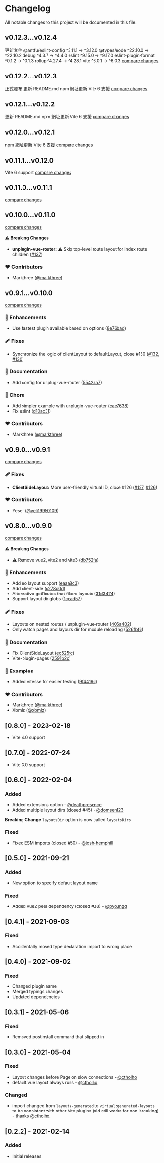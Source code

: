 # Changelog

All notable changes to this project will be documented in this file.

## v0.12.3...v0.12.4
更新套件
 @antfu/eslint-config   ^3.11.1  →   ^3.12.0
 @types/node           ^22.10.0  →  ^22.10.2
 debug                   ^4.3.7  →    ^4.4.0
 eslint                 ^9.15.0  →   ^9.17.0
 eslint-plugin-format    ^0.1.2  →    ^0.1.3
 rollup                 ^4.27.4  →   ^4.28.1
 vite                    ^6.0.1  →    ^6.0.3
[compare changes](https://github.com/wuc656/vite-plugin-vue-layouts/compare/v0.12.3...v0.12.4)

## v0.12.2...v0.12.3
正式發布
更新 README.md
npm 網址更新
Vite 6 支援
[compare changes](https://github.com/wuc656/vite-plugin-vue-layouts/compare/v0.12.2...v0.12.3)

## v0.12.1...v0.12.2
更新 README.md
npm 網址更新
Vite 6 支援
[compare changes](https://github.com/wuc656/vite-plugin-vue-layouts/compare/v0.12.1...v0.12.2)

## v0.12.0...v0.12.1
npm 網址更新
Vite 6 支援
[compare changes](https://github.com/wuc656/vite-plugin-vue-layouts/compare/v0.12.0...v0.12.1)

## v0.11.1...v0.12.0
Vite 6 support
[compare changes](https://github.com/wuc656/vite-plugin-vue-layouts/compare/v0.11.1...v0.12.0)

## v0.11.0...v0.11.1

[compare changes](https://github.com/wuc656/vite-plugin-vue-layouts/compare/v0.11.0...v0.11.1)


## v0.10.0...v0.11.0

[compare changes](https://github.com/johncampionjr/vite-plugin-vue-layouts/compare/v0.10.0...v0.11.0)


#### ⚠️ Breaking Changes

- **unplugin-vue-router:** ⚠️  Skip top-level route layout for index route children ([#137](https://github.com/johncampionjr/vite-plugin-vue-layouts/pull/137))

### ❤️ Contributors

- Markthree ([@markthree](http://github.com/markthree))

## v0.9.1...v0.10.0

[compare changes](https://github.com/johncampionjr/vite-plugin-vue-layouts/compare/v0.9.1...v0.10.0)

### 🚀 Enhancements

- Use fastest plugin available based on options ([8e76bad](https://github.com/johncampionjr/vite-plugin-vue-layouts/commit/8e76bad))

### 🩹 Fixes

- Synchronize the logic of clientLayout to defaultLayout, close #130 ([#132](https://github.com/johncampionjr/vite-plugin-vue-layouts/pull/132), [#130](https://github.com/johncampionjr/vite-plugin-vue-layouts/issues/130))

### 📖 Documentation

- Add config for unplug-vue-router ([5542aa7](https://github.com/johncampionjr/vite-plugin-vue-layouts/commit/5542aa7))

### 🏡 Chore

- Add simpler example with unplugin-vue-router ([cae7638](https://github.com/johncampionjr/vite-plugin-vue-layouts/commit/cae7638))
- Fix eslint ([d10ac31](https://github.com/johncampionjr/vite-plugin-vue-layouts/commit/d10ac31))

### ❤️ Contributors

- Markthree ([@markthree](http://github.com/markthree))

## v0.9.0...v0.9.1

[compare changes](https://github.com/johncampionjr/vite-plugin-vue-layouts/compare/699638bf817e1f93c32266af78efadd95b28c6e1...v0.9.1)

### 🩹 Fixes

- **ClientSideLayout:** More user-friendly virtual ID, close #126 ([#127](https://github.com/johncampionjr/vite-plugin-vue-layouts/pull/127), [#126](https://github.com/johncampionjr/vite-plugin-vue-layouts/issues/126))

### ❤️ Contributors

- Yeser ([@yeli19950109](http://github.com/yeli19950109))

## v0.8.0...v0.9.0

[compare changes](https://github.com/johncampionjr/vite-plugin-vue-layouts/compare/95a54f17859dbcb8444f29f6368d1517e581a075...v0.9.0)

#### ⚠️ Breaking Changes

- ⚠️  Remove vue2, vite2 and vite3 ([db752fa](https://github.com/johncampionjr/vite-plugin-vue-layouts/commit/db752fa))

### 🚀 Enhancements

- Add no layout support ([eaaa8c3](https://github.com/johncampionjr/vite-plugin-vue-layouts/commit/eaaa8c3))
- Add client-side ([c278c0d](https://github.com/johncampionjr/vite-plugin-vue-layouts/commit/c278c0d))
- Alternative getRoutes that filters layouts ([31d3474](https://github.com/johncampionjr/vite-plugin-vue-layouts/commit/31d3474))
- Support layout dir globs ([1cead57](https://github.com/johncampionjr/vite-plugin-vue-layouts/commit/1cead57))

### 🩹 Fixes

- Layouts on nested routes / unplugin-vue-router ([406a402](https://github.com/johncampionjr/vite-plugin-vue-layouts/commit/406a402))
- Only watch pages and layouts dir for module reloading ([526fbf6](https://github.com/johncampionjr/vite-plugin-vue-layouts/commit/526fbf6))

### 📖 Documentation

- Fix ClientSideLayout ([ec525fc](https://github.com/johncampionjr/vite-plugin-vue-layouts/commit/ec525fc))
- Vite-plugin-pages ([2591b2c](https://github.com/johncampionjr/vite-plugin-vue-layouts/commit/2591b2c))

### 🏀 Examples

- Added vitesse for easier testing ([9f4419d](https://github.com/johncampionjr/vite-plugin-vue-layouts/commit/9f4419d))

### ❤️ Contributors

- Markthree ([@markthree](http://github.com/markthree))
- Xbmlz ([@xbmlz](http://github.com/xbmlz))

## [0.8.0] - 2023-02-18

- Vite 4.0 support

## [0.7.0] - 2022-07-24

- Vite 3.0 support

## [0.6.0] - 2022-02-04

### Added

- Added extensions option - [@deathpresence](https://github.com/deathpresence)
- Added multiple layout dirs (closed #45) - [@domsen123](https://github.com/domsen123)

**Breaking Change**
`layoutsDir` option is now called `layoutsDirs`

### Fixed

- Fixed ESM imports (closed #50) - [@josh-hemphill](https://github.com/josh-hemphill)

## [0.5.0] - 2021-09-21

### Added

- New option to specify default layout name

### Fixed

- Added vue2 peer dependency (closed #38) - [@byoungd](https://github.com/byoungd)

## [0.4.1] - 2021-09-03

### Fixed

- Accidentally moved type declaration import to wrong place

## [0.4.0] - 2021-09-02

### Fixed

- Changed plugin name
- Merged typings changes
- Updated dependencies

## [0.3.1] - 2021-05-06

### Fixed

- Removed postinstall command that slipped in

## [0.3.0] - 2021-05-04

### Fixed

- Layout changes before Page on slow connections - [@ctholho](https://github.com/ctholho)
- default.vue layout always runs - [@ctholho](https://github.com/ctholho)

### Changed

- import changed from `layouts-generated` to `virtual:generated-layouts` to be consistent with other Vite plugins (old still works for non-breaking) - thanks [@ctholho](https://github.com/ctholho).

## [0.2.2] - 2021-02-14

### Added

- Initial releases
